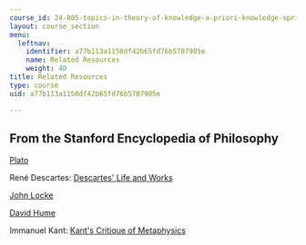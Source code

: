```yaml
---
course_id: 24-805-topics-in-theory-of-knowledge-a-priori-knowledge-spring-2005
layout: course_section
menu:
  leftnav:
    identifier: a77b113a1150df42b65fd76b5707905e
    name: Related Resources
    weight: 40
title: Related Resources
type: course
uid: a77b113a1150df42b65fd76b5707905e

---
```


From the Stanford Encyclopedia of Philosophy
--------------------------------------------

[Plato](http://plato.stanford.edu/entries/plato/)

René Descartes: [Descartes' Life and Works](http://plato.stanford.edu/entries/descartes-works/index.html)

[John Locke](http://plato.stanford.edu/entries/locke/)

[David Hume](http://plato.stanford.edu/entries/hume/)

Immanuel Kant: [Kant's Critique of Metaphysics](http://plato.stanford.edu/entries/kant-metaphysics/)